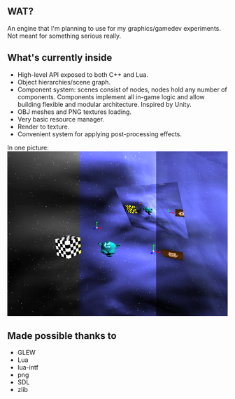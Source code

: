 ## WAT?
An engine that I'm planning to use for my graphics/gamedev experiments. Not meant for something serious really.

## What's currently inside
* High-level API exposed to both C++ and Lua.
* Object hierarchies/scene graph.
* Component system: scenes consist of nodes, nodes hold any number of components. Components implement all in-game logic and allow building flexible and modular architecture. Inspired by Unity.
* OBJ meshes and PNG textures loading.
* Very basic resource manager.
* Render to texture.
* Convenient system for applying post-processing effects.

In one picture:
![Current progress](/screenshot2.png?raw=true)

## Made possible thanks to
* GLEW
* Lua
* lua-intf
* png
* SDL
* zlib
